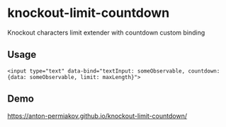 # knockout-limit-countdown
Knockout characters limit extender with countdown custom binding
## Usage
```
<input type="text" data-bind="textInput: someObservable, countdown: {data: someObservable, limit: maxLength}">
```
## Demo
https://anton-permiakov.github.io/knockout-limit-countdown/

